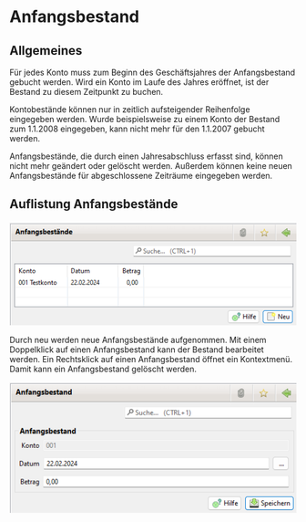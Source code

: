 # Anfangsbestand

## Allgemeines

Für jedes Konto muss zum Beginn des Geschäftsjahres der Anfangsbestand gebucht werden. Wird ein Konto im Laufe des Jahres eröffnet, ist der Bestand zu diesem Zeitpunkt zu buchen.

Kontobestände können nur in zeitlich aufsteigender Reihenfolge eingegeben werden. Wurde beispielsweise zu einem Konto der Bestand zum 1.1.2008 eingegeben, kann nicht mehr für den 1.1.2007 gebucht werden.

Anfangsbestände, die durch einen Jahresabschluss erfasst sind, können nicht mehr geändert oder gelöscht werden. Außerdem können keine neuen Anfangsbestände für abgeschlossene Zeiträume eingegeben werden.

## Auflistung Anfangsbestände

![](../../assets/anfangsbestandsliste.png)

Durch neu werden neue Anfangsbestände aufgenommen. Mit einem Doppelklick auf einen Anfangsbestand kann der Bestand bearbeitet werden. Ein Rechtsklick auf einen Anfangsbestand öffnet ein Kontextmenü. Damit kann ein Anfangsbestand gelöscht werden.

![](../../assets/anfangsbestand.png)

